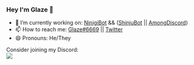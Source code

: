 ### Hey I'm Glaze 👋

- 🔭 I’m currently working on: [NinigiBot](https://github.com/Glazelf/NinigiBot) && ([ShinjuBot](https://github.com/Glazelf/ShinjuBot) || [AmongDiscord](https://github.com/Glazelf/AmongDiscord))
- 📫 How to reach me: [Glaze#6669](https://discord.gg/2gkybyu) || [Twitter](https://twitter.com/Glazelfy)
- 😄 Pronouns: He/They

Consider joining my Discord:  
[<img src="https://canary.discordapp.com/api/guilds/549214833858576395/widget.png?style=banner2">](https://discord.gg/2gkybyu)
